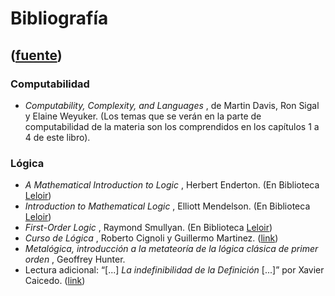 # Bibliografía
([fuente](https://campus.exactas.uba.ar/course/view.php?id=1057&section=7))
---
### **Computabilidad**

  - _Computability, Complexity, and Languages_ , de Martin Davis, Ron Sigal y Elaine Weyuker. (Los temas que se verán en la parte de computabilidad de la materia son los comprendidos en los capítulos 1 a 4 de este libro).

### **Lógica**

  - _A Mathematical Introduction to Logic_ , Herbert Enderton. (En Biblioteca [Leloir](http://www.opac.bl.fcen.uba.ar/index.php?catalogo=libros))
  - _Introduction to Mathematical Logic_ , Elliott Mendelson. (En Biblioteca [Leloir](http://www.opac.bl.fcen.uba.ar/index.php?catalogo=libros))
  - _First-Order Logic_ , Raymond Smullyan. (En Biblioteca [Leloir](http://www.opac.bl.fcen.uba.ar/index.php?catalogo=libros))
  - _Curso de Lógica_ , Roberto Cignoli y Guillermo Martinez. ([link](http://cms.dm.uba.ar/academico/materias/1ercuat2011/logica_y_computabilidad/apunteteorico.pdf))
  - _Metalógica, introducción a la metateoría de la lógica clásica de primer orden_ , Geoffrey Hunter.
  - Lectura adicional: “[...] _La indefinibilidad de la Definición_ [...]” por Xavier Caicedo. ([link](http://cms.dm.uba.ar/academico/materias/1ercuat2012/logica_y_computabilidad/caicedo.djvu))

